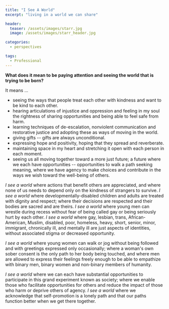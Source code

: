 ```yaml
---
title: "I See A World"
excerpt: "living in a world we can share"

header:
  teaser: /assets/images/starr.jpg
  image: /assets/images/starr_header.jpg

categories:
  - perspectives

tags:
  - Professional
---
```


**What does it mean to be paying attention and seeing the world that is trying to be born?**

It means ...

* seeing the ways that people treat each other with kindness and want to be kind to each other.
* hearing articulations of injustice and oppression and feeling in my soul the rightness of sharing opportunities and being able to feel safe from harm.
* learning techniques of de-escalation, nonviolent communication and restorative justice and adopting these as ways of moving in the world.
* giving gifts -- gifts are always unconditional.
* expressing hope and positivity, hoping that they spread and reverberate.
* maintaining space in my heart and stretching it open with each person in each moment.
* seeing us all moving together toward a more just future; a future where we each have opportunities -- opportunities to walk a path seeking meaning, where we have agency to make choices and contribute in the ways we wish toward the well-being of others.

*I see a world* where actions that benefit others are appreciated, and where none of us needs to depend only on the kindness of strangers to survive. *I see a world* where developmentally-disabled children and adults are treated with dignity and respect; where their decisions are respected and their bodies are sacred and are theirs. *I see a world* where young men can wrestle during recess without fear of being called gay or being seriously hurt by each other. *I see a world* where gay, lesbian, trans, African-American, Muslim, disabled, poor, homeless, heavy, short, senior, minor, immigrant, chronically ill, and mentally ill are just aspects of identities, without associated stigma or decreased opportunity.

*I see a world* where young women can walk or jog without being followed and with greetings expressed only occasionally; where a woman's own sober consent is the only path to her body being touched, and where men are allowed to express their feelings freely enough to be able to empathize with binary men, binary women and non-binary members of humanity.

*I see a world* where we can each have substantial opportunities to participate in this grand experiment known as society; where we enable those who facilitate opportunities for others and reduce the impact of those who harm or deprive others of agency. *I see a world* where we acknowledge that self-promotion is a lonely path and that our paths function better when we get there together.
